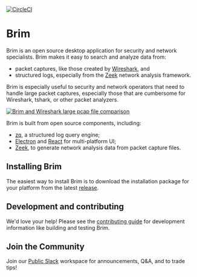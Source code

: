 [![CircleCI](https://circleci.com/gh/brimsec/brim.svg?style=svg&circle-token=8fb219d4419937d21fb70c99c89157bff05c2ecc)](https://circleci.com/gh/brimsec/brim)

# Brim

Brim is an open source desktop application for security and network
specialists. Brim makes it easy to search and analyze data from:

- packet captures, like those created by [Wireshark](https://www.wireshark.org/), and
- structured logs, especially from the [Zeek](https://www.zeek.org) network analysis framework.

Brim is especially useful to security and network operators that need to handle large packet captures,
especially those that are cumbersome for Wireshark, tshark, or other packet analyzers.

[![Brim and Wireshark large pcap file comparison](docs/media/brim-and-wireshark.gif?raw=true)](https://www.youtube.com/watch?v=XkHFLP_uYxk)

Brim is built from open source components, including:

- [zq](https://github.com/brimsec/zq), a structured log query engine;
- [Electron](https://www.electronjs.org/) and [React](https://reactjs.org/) for multi-platform UI;
- [Zeek](https://www.zeek.org), to generate network analysis data from packet capture files.

## Installing Brim

The easiest way to install Brim is to download the installation package for
your platform from the latest
[release](https://github.com/brimsec/brim/releases).

## Development and contributing

We'd love your help! Please see the [contributing guide](CONTRIBUTING.md) for
development information like building and testing Brim.

## Join the Community

Join our [Public Slack](https://join.slack.com/t/brimsec/shared_invite/enQtOTMwMDczODg2ODgyLTk1NTdjOTQxNmI0OGYwOThiYzNlNDc5OWI5NjczZDljNDdmZGZjNGI3NTNiOWRiNzJkMzg4OTEwZWM0Y2NiYWQ) workspace for announcements, Q&A, and to trade tips!
